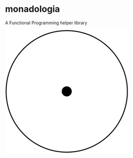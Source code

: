 # monadologia
 A Functional Programming helper library

![grab-landing-page](https://github.com/lab89/monadologia/blob/master/images/monad.png)
